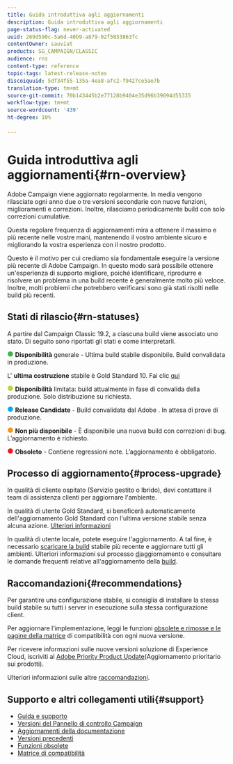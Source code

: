 ```yaml
---
title: Guida introduttiva agli aggiornamenti
description: Guida introduttiva agli aggiornamenti
page-status-flag: never-activated
uuid: 269d590c-5a6d-40b9-a879-02f5033863fc
contentOwner: sauviat
products: SG_CAMPAIGN/CLASSIC
audience: rns
content-type: reference
topic-tags: latest-release-notes
discoiquuid: 5df34f55-135a-4ea8-afc2-f9427ce5ae7b
translation-type: tm+mt
source-git-commit: 70b143445b2e77128b9404e35d96b39694d55335
workflow-type: tm+mt
source-wordcount: '439'
ht-degree: 10%

---
```



# Guida introduttiva agli aggiornamenti{#rn-overview}

 Adobe Campaign viene aggiornato regolarmente. In media vengono rilasciate ogni anno due o tre versioni secondarie con nuove funzioni, miglioramenti e correzioni. Inoltre, rilasciamo periodicamente build con solo correzioni cumulative.

Questa regolare frequenza di aggiornamenti mira a ottenere il massimo e più recente nelle vostre mani, mantenendo il vostro ambiente sicuro e migliorando la vostra esperienza con il nostro prodotto.

Questo è il motivo per cui crediamo sia fondamentale eseguire la versione più recente di  Adobe Campaign. In questo modo sarà possibile ottenere un&#39;esperienza di supporto migliore, poiché identificare, riprodurre e risolvere un problema in una build recente è generalmente molto più veloce. Inoltre, molti problemi che potrebbero verificarsi sono già stati risolti nelle build più recenti.

## Stati di rilascio{#rn-statuses}

A partire dal Campaign Classic 19.2, a ciascuna build viene associato uno stato. Di seguito sono riportati gli stati e come interpretarli.

![](assets/do-not-localize/green3.png) **Disponibilità** generale - Ultima build stabile disponibile. Build convalidata in produzione.

L&#39; **ultima costruzione** stabile è Gold Standard 10. Fai clic [qui](../../rn/using/gold-standard.md#gs-10)

![](assets/do-not-localize/limited3.png) **Disponibilità** limitata: build attualmente in fase di convalida della produzione. Solo distribuzione su richiesta.

![](assets/do-not-localize/blue3.png) **Release Candidate** - Build convalidata dal Adobe . In attesa di prove di produzione.

![](assets/do-not-localize/orange3.png) **Non più disponibile** - È disponibile una nuova build con correzioni di bug. L’aggiornamento è richiesto.

![](assets/do-not-localize/red3.png) **Obsoleto** - Contiene regressioni note. L’aggiornamento è obbligatorio.

## Processo di aggiornamento{#process-upgrade}

In qualità di cliente ospitato (Servizio gestito o Ibrido), devi contattare il team di assistenza clienti per aggiornare l&#39;ambiente.

In qualità di utente Gold Standard, si beneficerà automaticamente dell&#39;aggiornamento Gold Standard con l&#39;ultima versione stabile senza alcuna azione. [Ulteriori informazioni](https://helpx.adobe.com/campaign/kb/gold-standard.html#gs-10)

In qualità di utente locale, potete eseguire l&#39;aggiornamento. A tal fine, è necessario [scaricare la build](https://experience.adobe.com/#/downloads/content/software-distribution/en/campaign.html) stabile più recente e aggiornare tutti gli ambienti. Ulteriori informazioni sul processo [di](https://helpx.adobe.com/it/campaign/kb/acc-build-upgrade.html)aggiornamento e consultare le domande frequenti relative all&#39;aggiornamento della [build](https://helpx.adobe.com/it/campaign/kb/build-upgrade-faq.html).

## Raccomandazioni{#recommendations}

Per garantire una configurazione stabile, si consiglia di installare la stessa build stabile su tutti i server in esecuzione sulla stessa configurazione client.

Per aggiornare l’implementazione, leggi le funzioni [obsolete e rimosse e le pagine della matrice](../../rn/using/deprecated-features.md) di [](../../rn/using/compatibility-matrix.md) compatibilità con ogni nuova versione.

Per ricevere informazioni sulle nuove versioni  soluzione di Experience Cloud, iscriviti al [Adobe Priority Product Update](https://www.adobe.com/subscription/priority-product-update.html)(Aggiornamento prioritario sui prodotti).

Ulteriori informazioni sulle altre [raccomandazioni](https://helpx.adobe.com/campaign/kb/acc-build-upgrade.html#Recommendations).

## Supporto e altri collegamenti utili{#support}

* [Guida e supporto](https://helpx.adobe.com/campaign/kb/ac-support.html#acc-support)
* [Versioni del Pannello di controllo Campaign](https://docs.adobe.com/content/help/it-IT/control-panel/using/release-notes.html)
* [Aggiornamenti della documentazione](../../rn/using/documentation-updates.md)
* [Versioni precedenti](../../rn/using/release--20-1.md)
* [Funzioni obsolete](../../rn/using/deprecated-features.md)
* [Matrice di compatibilità](../../rn/using/compatibility-matrix.md)

